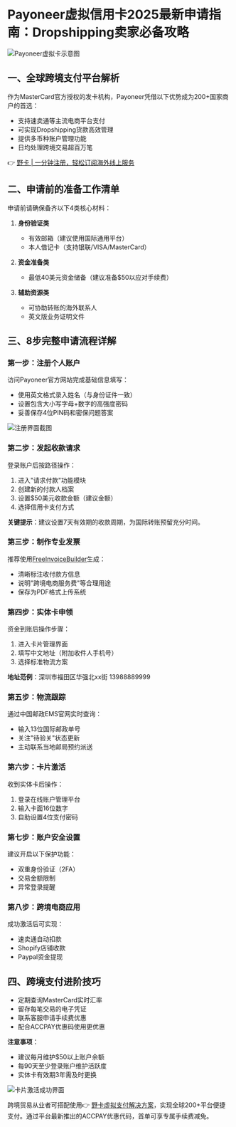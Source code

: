 # Payoneer虚拟信用卡2025最新申请指南：Dropshipping卖家必备攻略

![Payoneer虚拟卡示意图](https://bbtdd.com/wp-content/uploads/img/5006644401614.webp)

## 一、全球跨境支付平台解析
作为MasterCard官方授权的发卡机构，Payoneer凭借以下优势成为200+国家商户的首选：
- 支持速卖通等主流电商平台支付
- 可实现Dropshipping货款高效管理
- 提供多币种账户管理功能
- 日均处理跨境交易超百万笔

👉 [野卡 | 一分钟注册，轻松订阅海外线上服务](https://bbtdd.com/yeka)

## 二、申请前的准备工作清单
申请前请确保备齐以下4类核心材料：
1. **身份验证类**
   - 有效邮箱（建议使用国际通用平台）
   - 本人借记卡（支持银联/VISA/MasterCard）

2. **资金准备类**
   - 最低40美元资金储备（建议准备$50以应对手续费）

3. **辅助资源类**
   - 可协助转账的海外联系人
   - 英文版业务证明文件

## 三、8步完整申请流程详解
### 第一步：注册个人账户
访问Payoneer官方网站完成基础信息填写：
- 使用英文格式录入姓名（与身份证件一致）
- 设置包含大小写字母+数字的高强度密码
- 妥善保存4位PIN码和密保问题答案

![注册界面截图](https://bbtdd.com/wp-content/uploads/img/37862140625.webp)

### 第二步：发起收款请求
登录账户后按路径操作：
1. 进入"请求付款"功能模块
2. 创建新的付款人档案
3. 设置$50美元收款金额（建议金额）
4. 选择信用卡支付方式

**关键提示**：建议设置7天有效期的收款周期，为国际转账预留充分时间。

### 第三步：制作专业发票
推荐使用[FreeInvoiceBuilder](https://freeinvoicebuilder.com/)生成：
- 清晰标注收付款方信息
- 说明"跨境电商服务费"等合理用途
- 保存为PDF格式上传系统

### 第四步：实体卡申领
资金到账后操作步骤：
1. 进入卡片管理界面
2. 填写中文地址（附加收件人手机号）
3. 选择标准物流方案

**地址范例**：深圳市福田区华强北xx街 13988889999

### 第五步：物流跟踪
通过中国邮政EMS官网实时查询：
- 输入13位国际邮政单号
- 关注"待验关"状态更新
- 主动联系当地邮局预约派送

### 第六步：卡片激活
收到实体卡后操作：
1. 登录在线账户管理平台
2. 输入卡面16位数字
3. 自助设置4位支付密码

### 第七步：账户安全设置
建议开启以下保护功能：
- 双重身份验证（2FA）
- 交易金额限制
- 异常登录提醒

### 第八步：跨境电商应用
成功激活后可实现：
- 速卖通自动扣款
- Shopify店铺收款
- Paypal资金提现

## 四、跨境支付进阶技巧
- 定期查询MasterCard实时汇率
- 留存每笔交易的电子凭证
- 联系客服申请手续费优惠
- 配合ACCPAY优惠码使用更优惠

**注意事项**：
- 建议每月维护$50以上账户余额
- 每90天至少登录账户维护活跃度
- 实体卡有效期3年需及时更换

![卡片激活成功界面](https://bbtdd.com/wp-content/uploads/img/981123770.webp)

跨境贸易从业者可搭配使用👉 [野卡虚拟支付解决方案](https://bbtdd.com/yeka)，实现全球200+平台便捷支付。通过平台最新推出的ACCPAY优惠代码，首单可享专属手续费减免。